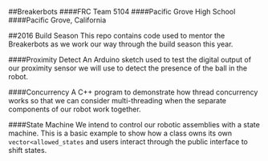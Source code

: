 ##Breakerbots
####FRC Team 5104
####Pacific Grove High School
####Pacific Grove, California

##2016 Build Season
This repo contains code used to mentor the Breakerbots as we work our way through the build season this year.

####Proximity Detect
An Arduino sketch used to test the digital output of our proximity sensor we will use to detect the presence of the ball in the robot.

####Concurrency
A C++ program to demonstrate how thread concurrency works so that we can consider multi-threading when the separate components of our robot work together.

####State Machine
We intend to control our robotic assemblies with a state machine.  This is a basic example to show how a class owns its own `vector<allowed_states` and users interact through the public interface to shift states.
